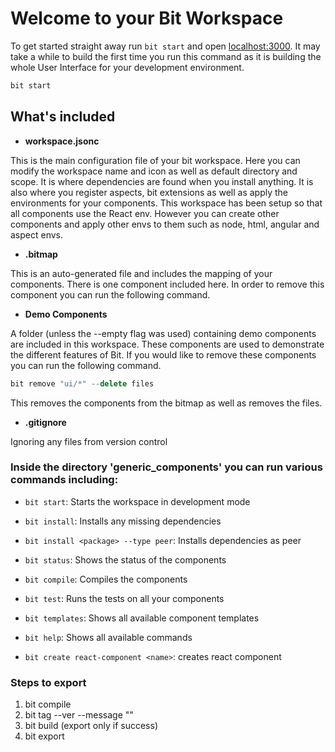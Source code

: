 # Welcome to your Bit Workspace

To get started straight away run `bit start` and open [localhost:3000](http://localhost:3000). It may take a while to build the first time you run this command as it is building the whole User Interface for your development environment.

```bash
bit start
```

## What's included

- **workspace.jsonc**

This is the main configuration file of your bit workspace. Here you can modify the workspace name and icon as well as default directory and scope. It is where dependencies are found when you install anything. It is also where you register aspects, bit extensions as well as apply the environments for your components. This workspace has been setup so that all components use the React env. However you can create other components and apply other envs to them such as node, html, angular and aspect envs.

- **.bitmap**

This is an auto-generated file and includes the mapping of your components. There is one component included here. In order to remove this component you can run the following command.

- **Demo Components**

A folder (unless the --empty flag was used) containing demo components are included in this workspace. These components are used to demonstrate the different features of Bit. If you would like to remove these components you can run the following command.

```jsx
bit remove "ui/*" --delete files
```

This removes the components from the bitmap as well as removes the files.

- **.gitignore**

Ignoring any files from version control

### Inside the directory 'generic_components' you can run various commands including:

- `bit start`: Starts the workspace in development mode

- `bit install`: Installs any missing dependencies

- `bit install <package> --type peer`: Installs dependencies as peer

- `bit status`: Shows the status of the components

- `bit compile`: Compiles the components

- `bit test`: Runs the tests on all your components

- `bit templates`: Shows all available component templates

- `bit help`: Shows all available commands

- `bit create react-component <name>`: creates react component

### Steps to export

1. bit compile
2. bit tag <name> --ver <version> --message "<message>"
3. bit build (export only if success)
4. bit export
